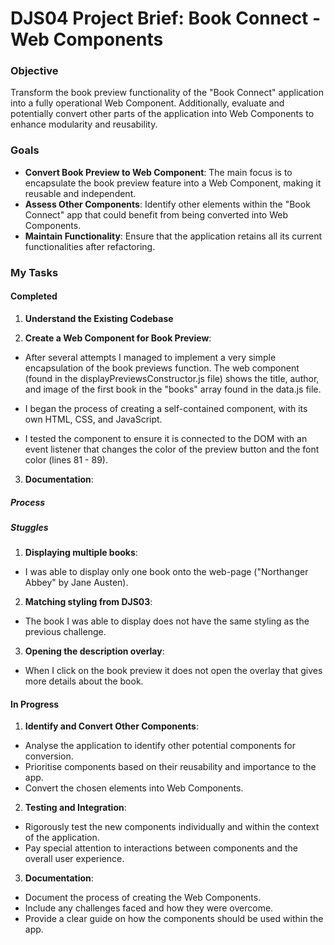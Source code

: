 # DJS04 Project Brief: Book Connect - Web Components

### Objective

Transform the book preview functionality of the "Book Connect" application into a fully operational Web Component. Additionally, evaluate and potentially convert other parts of the application into Web Components to enhance modularity and reusability.

### Goals

- **Convert Book Preview to Web Component**: The main focus is to encapsulate the book preview feature into a Web Component, making it reusable and independent.
- **Assess Other Components**: Identify other elements within the "Book Connect" app that could benefit from being converted into Web Components.
- **Maintain Functionality**: Ensure that the application retains all its current functionalities after refactoring.

### My Tasks

#### Completed

1. **Understand the Existing Codebase**

2. **Create a Web Component for Book Preview**:

  - After several attempts I managed to implement a very simple encapsulation of the book previews function. The web component (found in the displayPreviewsConstructor.js file) shows the title, author, and image of the first book in the "books" array found in the data.js file.

  - I began the process of creating a self-contained component, with its own HTML, CSS, and JavaScript.
  - I tested the component to ensure it is connected to the DOM with an event listener that changes the color of the preview button and the font color (lines 81 - 89).

3. **Documentation**: 
##### Process


##### Stuggles

1. **Displaying multiple books**:
  - I was able to display only one book onto the web-page ("Northanger Abbey" by Jane Austen).

2. **Matching styling from DJS03**: 
  - The book I was able to display does not have the same styling as the previous challenge. 

3. **Opening the description overlay**: 
  - When I click on the book preview it does not open the overlay that gives more details about the book. 


#### In Progress

1. **Identify and Convert Other Components**:
  - Analyse the application to identify other potential components for conversion.
  - Prioritise components based on their reusability and importance to the app.
  - Convert the chosen elements into Web Components.
2. **Testing and Integration**:
  - Rigorously test the new components individually and within the context of the application.
  - Pay special attention to interactions between components and the overall user experience.
3. **Documentation**:
  - Document the process of creating the Web Components.
  - Include any challenges faced and how they were overcome.
  - Provide a clear guide on how the components should be used within the app.
